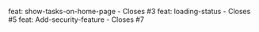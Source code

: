 feat: show-tasks-on-home-page - Closes #3
feat: loading-status - Closes #5
feat: Add-security-feature - Closes #7
